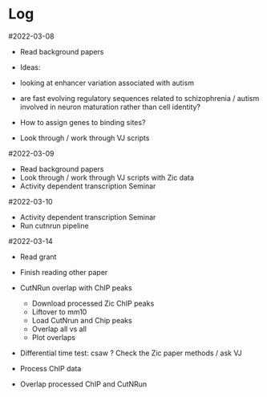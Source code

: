 # Log

#2022-03-08

- Read background papers

- Ideas:
- looking at enhancer variation associated with autism 
- are fast evolving regulatory sequences related to schizophrenia / autism involved in neuron maturation rather than cell identity?
- How to assign genes to binding sites?

- Look through / work through VJ scripts

#2022-03-09
- Read background papers
- Look through / work through VJ scripts with Zic data
- Activity dependent transcription Seminar

#2022-03-10
- Activity dependent transcription Seminar
- Run cutnrun pipeline 

#2022-03-14
- Read grant
- Finish reading other paper

- CutNRun overlap with ChIP peaks
  - Download processed Zic ChIP peaks 
  - Liftover to mm10
  - Load CutNrun and Chip peaks
  - Overlap all vs all
  - Plot overlaps

- Differential time test: csaw ? Check the Zic paper methods / ask VJ

- Process ChIP data
- Overlap processed ChIP and CutNRun



